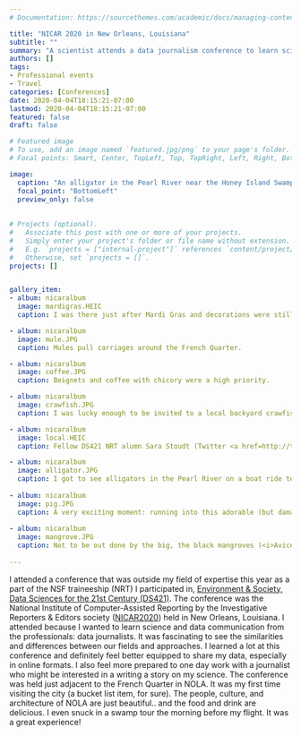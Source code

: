 ```yaml
---
# Documentation: https://sourcethemes.com/academic/docs/managing-content/

title: "NICAR 2020 in New Orleans, Louisiana"
subtitle: ""
summary: "A scientist attends a data journalism conference to learn science communication from the pros."
authors: []
tags: 
- Professional events
- Travel
categories: [Conferences]
date: 2020-04-04T18:15:21-07:00
lastmod: 2020-04-04T18:15:21-07:00
featured: false
draft: false

# Featured image
# To use, add an image named `featured.jpg/png` to your page's folder.
# Focal points: Smart, Center, TopLeft, Top, TopRight, Left, Right, BottomLeft, Bottom, BottomRight.

image: 
  caption: "An alligator in the Pearl River near the Honey Island Swamp"
  focal_point: "BottomLeft"
  preview_only: false
  
  
# Projects (optional).
#   Associate this post with one or more of your projects.
#   Simply enter your project's folder or file name without extension.
#   E.g. `projects = ["internal-project"]` references `content/project/deep-learning/index.md`.
#   Otherwise, set `projects = []`.
projects: []


gallery_item:
- album: nicaralbum
  image: mardigras.HEIC
  caption: I was there just after Mardi Gras and decorations were still up.

- album: nicaralbum
  image: mule.JPG
  caption: Mules pull carriages around the French Quarter.

- album: nicaralbum
  image: coffee.JPG
  caption: Beignets and coffee with chicory were a high priority.

- album: nicaralbum
  image: crawfish.JPG
  caption: I was lucky enough to be invited to a local backyard crawfish boil. 

- album: nicaralbum
  image: local.HEIC
  caption: Fellow DS421 NRT alumn Sara Stoudt (Twitter <a href=http://twitter.com/sastoudt">@sastoudt</a>) and I made sure to hit up local favorite spots, too. 

- album: nicaralbum
  image: alligator.JPG
  caption: I got to see alligators in the Pearl River on a boat ride to Honey Island. 
  
- album: nicaralbum
  image: pig.JPG
  caption: A very exciting moment: running into this adorable (but damaging, I know) feral pig in the Honey Island swamp. 
  
- album: nicaralbum  
  image: mangrove.JPG
  caption: Not to be out done by the big, the black mangroves (<i>Avicennia germinans</i>) were also a sight to behold.
  
---
```


I attended a conference that was outside my field of expertise this year as a part of the NSF traineeship (NRT) I participated in, <a href="http://ds421.berkeley.edu">Environment & Society, Data Sciences for the 21st Century (DS421)</a>. The conference was the National Institute of Computer-Assisted Reporting by the Investigative Reporters & Editors society (<a href="https://www.ire.org/events-and-training/conferences/nicar-2020" target="_blank">NICAR2020</a>) held in New Orleans, Louisiana. I attended because I wanted to learn science and data communication from the professionals: data journalists. It was fascinating to see the similarities and differences between our fields and approaches. I learned a lot at this conference and definitely feel better equipped to share my data, especially in online formats. I also feel more prepared to one day work with a journalist who might be interested in a writing a story on my science. The conference was held just adjacent to the French Quarter in NOLA. It was my first time visiting the city (a bucket list item, for sure). The people, culture, and architecture of NOLA are just beautiful.. and the food and drink are delicious. I even snuck in a swamp tour the morning before my flight. It was a great experience!

